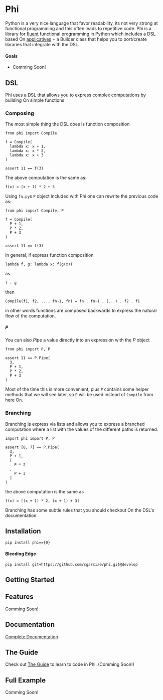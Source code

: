 # Phi
Python is a very nice language that favor readability, its not very strong at functional programming and this often leads to repetitive code.
Phi is a library for [fluent](https://en.wikipedia.org/wiki/Fluent_interface) functional programming in Python which includes a DSL based On [applicatives](http://learnyouahaskell.com/functors-applicative-functors-and-monoids) + a Builder class that helps you to port/create libraries that integrate with the DSL.

#### Goals

* Comming Soon!

## DSL
Phi uses a DSL that allows you to express complex computations by building On simple functions

### Composing
The most simple thing the DSL does is function composition

    from phi import Compile

    f = Compile(
      lambda x: x + 1,
      lambda x: x * 2,
      lambda x: x + 3
    )

    assert 11 == f(3)

The above computation is the same as:

    f(x) = (x + 1) * 2 + 3

Using `fn.py`s `P` object included with Phi one can rewrite the previous code as:

    from phi import Compile, P

    f = Compile(
      P + 1,
      P * 2,
      P + 3
    )

    assert 11 == f(3)

In general, if express function composition

    lambda f, g: lambda x: f(g(x))

as

    f . g

then

    Compile(f1, f2, ..., fn-1, fn) = fn . fn-1 . (...) . f2 . f1

in other words functions are composed backwards to express the natural flow of the computation.

##### P

You can also *P*ipe a value directly into an expression with the *P* object

    from phi import P, P

    assert 11 == P.Pipe(
      3,
      P + 1,
      P * 2,
      P + 3
    )

Most of the time this is more convenient, plus `P` contains some helper methods that we will see later, so `P` will be used instead of `Compile` from here On.

### Branching
Branching is express via lists and allows you to express a branched computation where a list with the values of the different paths is returned.

    import phi import P, P

    assert [8, 7] == P.Pipe(
      3,
      P + 1,
      [
        P * 2
      ,
        P + 3
      ]
    )

the above computation is the same as

    f(x) = [(x + 1) * 2, (x + 1) + 3]

Branching has some subtle rules that you should checkout On the DSL's documentation.

## Installation

    pip install phi=={0}


#### Bleeding Edge

    pip install git+https://github.com/cgarciae/phi.git@develop


## Getting Started


## Features
Comming Soon!

## Documentation
[Complete Documentation](http://cgarciae.github.io/phi/index.html)

## The Guide
Check out [The Guide](https://cgarciae.gitbooks.io/phi/content/) to learn to code in Phi. (Comming Soon!)

## Full Example
Comming Soon!
